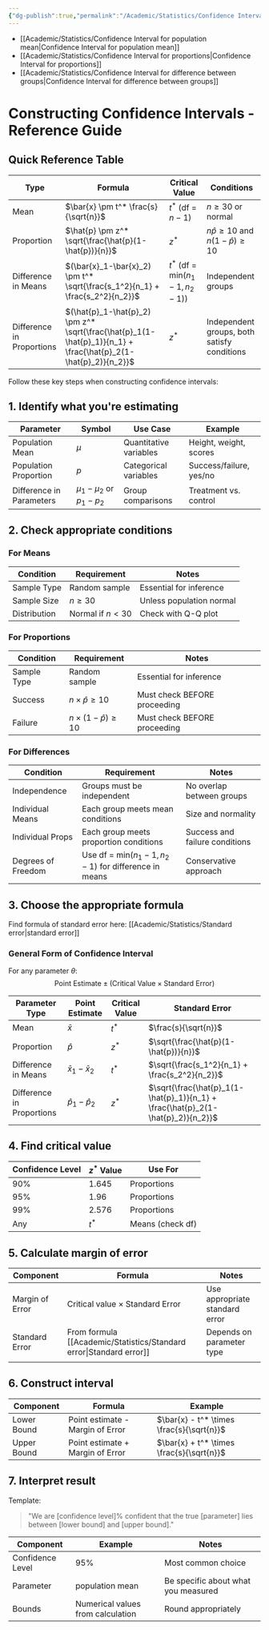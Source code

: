 ```yaml
---
{"dg-publish":true,"permalink":"/Academic/Statistics/Confidence Interval/"}
---
```


- [[Academic/Statistics/Confidence Interval for population mean\|Confidence Interval for population mean]]
- [[Academic/Statistics/Confidence Interval for proportions\|Confidence Interval for proportions]]
- [[Academic/Statistics/Confidence Interval for difference between groups\|Confidence Interval for difference between groups]]

# Constructing Confidence Intervals - Reference Guide

## Quick Reference Table

| Type                      | Formula                                                                                          | Critical Value                    | Conditions                                |
| ------------------------- | ------------------------------------------------------------------------------------------------ | --------------------------------- | ----------------------------------------- |
| Mean                      | $\bar{x} \pm t^* \frac{s}{\sqrt{n}}$                                                           | $t^*$ (df = $n-1$)               | $n \geq 30$ or normal                     |
| Proportion                | $\hat{p} \pm z^* \sqrt{\frac{\hat{p}(1-\hat{p})}{n}}$                                         | $z^*$                             | $n\hat{p} \geq 10$ and $n(1-\hat{p}) \geq 10$ |
| Difference in Means       | $(\bar{x}_1-\bar{x}_2) \pm t^* \sqrt{\frac{s_1^2}{n_1} + \frac{s_2^2}{n_2}}$                 | $t^*$ (df = min$(n_1-1, n_2-1)$) | Independent groups                         |
| Difference in Proportions | $(\hat{p}_1-\hat{p}_2) \pm z^* \sqrt{\frac{\hat{p}_1(1-\hat{p}_1)}{n_1} + \frac{\hat{p}_2(1-\hat{p}_2)}{n_2}}$ | $z^*$                             | Independent groups, both satisfy conditions |

Follow these key steps when constructing confidence intervals:

## 1. Identify what you're estimating

| Parameter                | Symbol                         | Use Case               | Example                 |
| ------------------------ | ------------------------------ | ---------------------- | ----------------------- |
| Population Mean          | $\mu$                          | Quantitative variables | Height, weight, scores  |
| Population Proportion    | $p$                            | Categorical variables  | Success/failure, yes/no |
| Difference in Parameters | $\mu_1 - \mu_2$ or $p_1 - p_2$ | Group comparisons      | Treatment vs. control   |

## 2. Check appropriate conditions

### For Means
| Condition    | Requirement        | Notes                        |
| ------------ | ----------------- | ---------------------------- |
| Sample Type  | Random sample     | Essential for inference      |
| Sample Size  | $n \geq 30$       | Unless population normal     |
| Distribution | Normal if $n < 30$ | Check with Q-Q plot         |

### For Proportions
| Condition    | Requirement                | Notes                                |
| ------------ | ------------------------- | ------------------------------------ |
| Sample Type  | Random sample             | Essential for inference              |
| Success      | $n \times \hat{p} \geq 10$    | Must check BEFORE proceeding        |
| Failure      | $n \times (1-\hat{p}) \geq 10$ | Must check BEFORE proceeding        |

### For Differences
| Condition            | Requirement                                          | Notes                               |
| ------------------- | --------------------------------------------------- | ----------------------------------- |
| Independence        | Groups must be independent                           | No overlap between groups           |
| Individual Means    | Each group meets mean conditions                     | Size and normality                  |
| Individual Props    | Each group meets proportion conditions               | Success and failure conditions      |
| Degrees of Freedom  | Use df = min$(n_1-1, n_2-1)$ for difference in means | Conservative approach               |

## 3. Choose the appropriate formula

Find formula of standard error here: [[Academic/Statistics/Standard error\|standard error]]

### General Form of Confidence Interval
For any parameter $\theta$:
$$\text{Point Estimate} \pm (\text{Critical Value} \times \text{Standard Error})$$

| Parameter Type | Point Estimate | Critical Value | Standard Error |
|---------------|----------------|----------------|----------------|
| Mean | $\bar{x}$ | $t^*$ | $\frac{s}{\sqrt{n}}$ |
| Proportion | $\hat{p}$ | $z^*$ | $\sqrt{\frac{\hat{p}(1-\hat{p})}{n}}$ |
| Difference in Means | $\bar{x}_1-\bar{x}_2$ | $t^*$ | $\sqrt{\frac{s_1^2}{n_1} + \frac{s_2^2}{n_2}}$ |
| Difference in Proportions | $\hat{p}_1-\hat{p}_2$ | $z^*$ | $\sqrt{\frac{\hat{p}_1(1-\hat{p}_1)}{n_1} + \frac{\hat{p}_2(1-\hat{p}_2)}{n_2}}$ |

## 4. Find critical value

| Confidence Level | $z^*$ Value | Use For                |
| --------------- | ----------- | --------------------- |
| 90%             | 1.645       | Proportions          |
| 95%             | 1.96        | Proportions          |
| 99%             | 2.576       | Proportions          |
| Any             | $t^*$       | Means (check df)      |

## 5. Calculate margin of error

| Component       | Formula                         | Notes                          |
| --------------- | ------------------------------- | ------------------------------ |
| Margin of Error | Critical value × Standard Error | Use appropriate standard error |
| Standard Error  | From formula [[Academic/Statistics/Standard error\|Standard error]] | Depends on parameter type      |
|                 |                                 |                                |

## 6. Construct interval

| Component    | Formula                           | Example                             |
| ----------- | --------------------------------- | ----------------------------------- |
| Lower Bound | Point estimate - Margin of Error  | $\bar{x} - t^* \times \frac{s}{\sqrt{n}}$ |
| Upper Bound | Point estimate + Margin of Error  | $\bar{x} + t^* \times \frac{s}{\sqrt{n}}$ |

## 7. Interpret result

Template:
> "We are [confidence level]% confident that the true [parameter] lies between [lower bound] and [upper bound]."

| Component        | Example                                  | Notes                               |
| --------------- | ---------------------------------------- | ----------------------------------- |
| Confidence Level | 95%                                      | Most common choice                  |
| Parameter        | population mean                          | Be specific about what you measured |
| Bounds          | Numerical values from calculation        | Round appropriately                 |